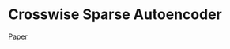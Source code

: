 # Crosswise Sparse Autoencoder

[Paper](https://www3.cs.stonybrook.edu/~cvl/content/papers/2018/Le_PR19.pdf)
